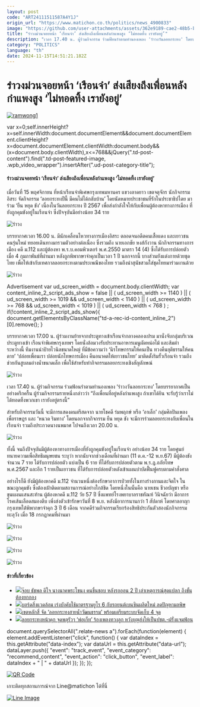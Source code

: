 ```yaml
---
layout: post
code: "ART24111511587A4Y1J"
origin_url: "https://www.matichon.co.th/politics/news_4900833"
image: "https://github.com/user-attachments/assets/362e9189-cae2-48b5-b206-062e0d49ebe8"
title: "รำวงม่วนจอยหน้า ‘เรือนจำ’ ส่งเสียงถึงเพื่อนหลังกำแพงสูง ‘ไม่ทอดทิ้ง เรายังอยู่’"
description: "เวลา 17.40 น. ผู้ร่วมกิจกรรม ร่วมฟ้อนรำตามทำนองเพลง 'รำวงวันลอยกระทง' โดยบรรยากาศเป็นอย่างครึกครื้น ผู้ร่วมกิจกรรมรายหนึ่งกล่าวว่า"
category: "POLITICS"
language: "th"
date: 2024-11-15T14:51:21.182Z
---
```


# รำวงม่วนจอยหน้า ‘เรือนจำ’ ส่งเสียงถึงเพื่อนหลังกำแพงสูง ‘ไม่ทอดทิ้ง เรายังอยู่’

[![](https://www.matichon.co.th/wp-content/uploads/2024/11/ramwong1.jpg "ramwong1")](https://www.matichon.co.th/wp-content/uploads/2024/11/ramwong1.jpg)

var x=0;self.innerHeight?x=self.innerWidth:document.documentElement&&document.documentElement.clientHeight?x=document.documentElement.clientWidth:document.body&&(x=document.body.clientWidth),x<=768&&jQuery(".td-post-content").find(".td-post-featured-image, .wpb\_video\_wrapper").insertAfter(".ud-post-category-title");

#### **รำวงม่วนจอยหน้า ‘เรือนจำ’ ส่งเสียงถึงเพื่อนหลังกำแพงสูง ‘ไม่ทอดทิ้ง เรายังอยู่’**

เมื่อวันที่ 15 พฤศจิกายน ที่หน้าเรือนจำพิเศษกรุงเทพมหานคร แขวงลาดยาว เขตจตุจักร นักกิจกรรมอิสระ จัดกิจกรรม ‘ลอยกระทงปีนี้ มีคนไม่ได้กลับบ้าน’ โดยนัดหมายประชาชนที่รักในประชาธิปไตย มาร่วม ‘ยืน หยุด ขัง’ เนื่องในวันลอยกระทง ปี 2567 เพื่อส่งกำลังใจให้กับเพื่อนผู้ต้องหาทางการเมือง ที่ยังถูกคุมขังอยู่ในเรือนจำ ซึ่งปัจจุบันมีอย่างน้อย 34 ราย

![รำวง](https://www.matichon.co.th/wp-content/uploads/2024/11/S__11591717_0-1.jpg)

บรรยากาศเวลา 16.00 น. มีนักเคลื่อนไหวทางการเมืองอิสระ ตลอดจนอดีตคนเสื้อแดง และเยาวชนคนรุ่นใหม่ ทยอยเดินทางมารวมตัวอย่างต่อเนื่อง ซึ่งรวมถึง นายเอกชัย หงส์กังวาน นักกิจกรรมทางการเมือง คดี ม.112 และผู้ต้องหา พ.ร.บ.คอมพิวเตอร์ พ.ศ.2550 มาตรา 14 (4) ซึ่งได้รับการปล่อยตัว เมื่อ 4 กุมภาพันธ์ที่ผ่านมา หลังถูกพิพากษาจำคุกเป็นเวลา 1 ปี นอกจากนี้ บางส่วนยังแต่งกายด้วยชุดไทย เพื่อให้เข้ากับเทศกาลลอยกระทงตามประเพณีของไทย รวมถึงนำสุนัขสวมใส่ชุดไทยมาร่วมงานด้วย

![รำวง](https://www.matichon.co.th/wp-content/uploads/2024/11/534920687811297412_0.jpg)

Advertisement var ud\_screen\_width = document.body.clientWidth; var content\_inline\_2\_script\_ads\_show = false || ( ud\_screen\_width >= 1140 ) || ( ud\_screen\_width >= 1019 && ud\_screen\_width < 1140 ) || ( ud\_screen\_width >= 768 && ud\_screen\_width < 1019 ) || ( ud\_screen\_width < 768 ) ; if(!content\_inline\_2\_script\_ads\_show){ document.getElementsByClassName("td-a-rec-id-content\_inline\_2")\[0\].remove(); }

บรรยากาศเวลา 17.00 น. ผู้ร่วมงานย้ายจากประตูทางเข้าเรือนจำกลางคลองเปรม มานั่งจับกลุ่มบริเวณประตูทางเข้า เรือนจำพิเศษกรุงเทพฯ โดยนั่งล้อมวงรับประทานอาหารเมนูผัดหน่อไม้ และส้มตำ ระหว่างนี้ ทีมงานนำป้ายไวนิลขนาดใหญ่ ที่มีข้อความว่า ‘นิรโทษกรรมให้คนเป็น ทวงคืนยุติธรรมให้คนตาย’ ‘ปล่อยเพื่อนเรา ปล่อยนักโทษการเมือง คืนอนาคตให้เยาวชนไทย’ มาติดตั้งริมรั้วเรือนจำ รวมถึงช่วยกันสูบลมอ่างน้ำขนาดเล็ก เพื่อใช้สำหรับทำกิจกรรมลอยกระทงเชิงสัญลักษณ์

![รำวง](https://www.matichon.co.th/wp-content/uploads/2024/11/S__11591708_0.jpg)

เวลา 17.40 น. ผู้ร่วมกิจกรรม ร่วมฟ้อนรำตามทำนองเพลง ‘รำวงวันลอยกระทง’ โดยบรรยากาศเป็นอย่างครึกครื้น ผู้ร่วมกิจกรรมรายหนึ่งกล่าวว่า “ถึงเพื่อนที่อยู่หลังกำแพงสูง ถ้าเขาได้ยิน จะรับรู้ว่าเราไม่ได้ทอดทิ้งพวกเขา เรายังอยู่ตรงนี้”

สำหรับกิจกรรมวันนี้ จะมีการแสดงดนตรีสดจาก นายโชคดี ร่มพฤกษ์ หรือ ‘อาเล็ก’ กลุ่มศิลปินเพลงเพื่อราษฎร และ ‘หนวด ริมทาง’ โดยนอกจากกิจกรรม ยืน หยุด ขัง จะมีการร่วมลอยกระทงกับเพื่อนในเรือนจำ รวมถึงประกวดนางนพมาศ ไปจนถึงเวลา 20.00 น.

![รำวง](https://www.matichon.co.th/wp-content/uploads/2024/11/S__11591710_0.jpg)

ทั้งนี้ จนถึงปัจจุบันมึผู้ต้องหาทางการเมืองที่ยังถูกคุมขังอยู่ในเรือนจำ อย่างน้อย 34 ราย โดยศูนย์ทนายความเพื่อสิทธิมนุษยชน ระบุว่า หากนับจากช่วงเดือนที่ผ่านมา (11 ต.ค.-12 พ.ย.67) มีผู้ต้องขังจำนวน 7 ราย ได้รับการปล่อยตัว แบ่งเป็น 6 ราย ที่ได้รับการปล่อยตัวตาม พ.ร.ฎ.อภัยโทษ พ.ศ.2567 และอีก 1 รายเป็นเยาวชน ที่ได้รับการปล่อยตัวหลังเข้าแผนบำบัดฟื้นฟูครบตามคำสั่งศาล

อย่างไรก็ดี ยังมีผู้ต้องหาคดี ม.112 จำนวนหนึ่งต้องรักษาอาการป่วยทั้งในทางร่างกานและจิตใจ ในขณะถูกคุมขัง ซึ่งต้องเฝ้าติดตามสถานการณ์อย่างใกล้ชิด โดยหนึ่งในนั้นคือ นายเชน ชีวอบัญชา หรือ ขุนแผนแสนสะท้าน ผู้ต้องหาคดี ม.112 วัย 57 ปี ซึ่งแพทย์โรงพยาบาลราชทัณฑ์ วินิจฉัยว่า มีอาการโรคเส้นเลือดสมองตีบ เพิ่งส่งตัวเข้ารักษาวันที่ 8 พ.ย. หลังมีอาการนานกว่า 1 สัปดาห์ โดยศาลอาญากรุงเทพใต้พิพากษาจำคุก 3 ปี 6 เดือน จากคดีร่วมกิจกรรมเรียกร้องสิทธิประกันตัวสองนักกิจกรรมทะลุวัง เมื่อ 18 กรกฎาคมที่ผ่านมา

![รำวง](https://www.matichon.co.th/wp-content/uploads/2024/11/S__11591711_0.jpg)

![รำวง](https://www.matichon.co.th/wp-content/uploads/2024/11/S__11591713_0.jpg)

![รำวง](https://www.matichon.co.th/wp-content/uploads/2024/11/S__11591714_0.jpg)

![รำวง](https://www.matichon.co.th/wp-content/uploads/2024/11/S__11591715_0.jpg)

#### ข่าวที่เกี่ยวข้อง

*   [![](https://www.matichon.co.th/wp-content/uploads/2024/11/พี่มาก.jpg)จ๊อบ ธัชพล ดีใจ นางนาคพระโขนง คนชื่นชอบ หลังรอออน 2 ปี เล่าเหตุการณ์สุดแปลก ถึงขั้นต้องยกกอง](https://www.matichon.co.th/entertainment/news_4901237)
*   [![](https://www.matichon.co.th/wp-content/uploads/2024/11/1-186.jpg)บอร์ดสิ่งแวดล้อม เร่งบังคับใช้มาตรฐานยูโร 6 กับรถยนต์เบนซินผลิตใหม่ ลดปัญหามลพิษ](https://www.matichon.co.th/politics/news_4901203)
*   [![](https://www.matichon.co.th/wp-content/uploads/2024/11/15-11.jpg)เขตหลักสี่ จัด ‘ลอยกระทงสายน้ำวัฒนธรรม’ พร้อมเตรียมระบบจัดเก็บ 4 จุด](https://www.matichon.co.th/local/quality-life/news_4901228)
*   [![](https://www.matichon.co.th/wp-content/uploads/2024/11/ลอยกระทงหน้าคุก.jpg)ลอยกระทงหน้าคุก จุดพลุรัวๆ ‘พ่อเก็ท’ ร้องเพลงทวงลูก หวังบุญส่งให้เป็นปชต.-ฝรั่งแจมฟ้อน](https://www.matichon.co.th/politics/news_4901199)

document.querySelectorAll(".relate-news a").forEach(function(element) { element.addEventListener("click", function() { var dataIndex = this.getAttribute("data-index"); var dataUrl = this.getAttribute("data-url"); dataLayer.push({ "event": "track\_event", "event\_category": "recommend\_content", "event\_action": "click\_button", "event\_label": dataIndex + " | " + dataUrl }); }); });

[![QR Code](https://www.matichon.co.th/wp-content/uploads/2023/07/wob1371z.jpg)](https://lin.ee/ht0nDxX)

เกาะติดทุกสถานการณ์จาก Line@matichon ได้ที่นี่

[![Line Image](https://www.matichon.co.th/wp-content/uploads/2023/07/th.png)](https://lin.ee/ht0nDxX)